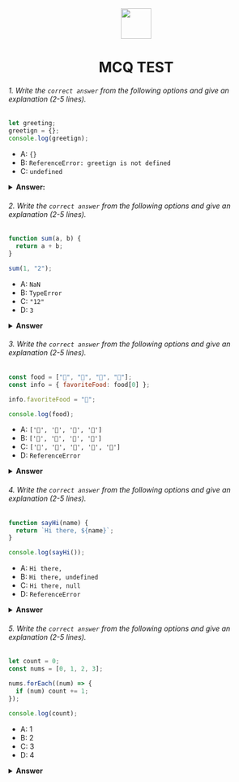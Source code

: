 <div align="center">
  <img height="60" src="https://edurev.gumlet.io/AllImages/original/ApplicationImages/CourseImages/944e5d47-8c55-4a89-91e5-22ab5f2798fc_CI.png">
  <h1>MCQ TEST</h1>
</div>

###### 1. Write the `correct answer` from the following options and give an explanation (2-5 lines).

```javascript
let greeting;
greetign = {};
console.log(greetign);
```

- A: `{}`
- B: `ReferenceError: greetign is not defined`
- C: `undefined`

<details><summary><b>Answer:</b></summary>
<p>

#### Answer: (B). It is declared as let greeting; 
But later assigned as greetign = {}; with a misspelled variable name greetign. This will result in a ReferenceError because greetign is not defined, and the correct variable name should be greeting

<i>But later assigned as greetign = {}; with a misspelled variable name greetign. This will result in a ReferenceError because greetign is not defined, and the correct variable name should be greeting</i>

</p>
</details>

###### 2. Write the `correct answer` from the following options and give an explanation (2-5 lines).

```javascript
function sum(a, b) {
  return a + b;
}

sum(1, "2");
```

- A: `NaN`
- B: `TypeError`
- C: `"12"`
- D: `3`

<details><summary><b>Answer</b></summary>
<p>

#### Answer: D: `3`

<i>So, it concatenates "1" and "2" to form "12", and then JavaScript converts it back to a number when you use it as a return value from the sum function. As a result, you get the numeric value 3.</i>

</p>
</details>

###### 3. Write the `correct answer` from the following options and give an explanation (2-5 lines).

```javascript
const food = ["🍕", "🍫", "🥑", "🍔"];
const info = { favoriteFood: food[0] };

info.favoriteFood = "🍝";

console.log(food);
```

- A: `['🍕', '🍫', '🥑', '🍔']`
- B: `['🍝', '🍫', '🥑', '🍔']`
- C: `['🍝', '🍕', '🍫', '🥑', '🍔']`
- D: `ReferenceError`

<details><summary><b>Answer</b></summary>
<p>

#### Answer:  A: `['🍕', '🍫', '🥑', '🍔']`

<i>However, later in the code, info.favoriteFood is reassigned to "🍝". This reassignment only affects the info object and doesn't change the food array. So, when you console.log(food);, it will still output the original array, which is ['🍕', '🍫', '🥑', '🍔'].</i>

</p>
</details>

###### 4. Write the `correct answer` from the following options and give an explanation (2-5 lines).

```javascript
function sayHi(name) {
  return `Hi there, ${name}`;
}

console.log(sayHi());
```

- A: `Hi there,`
- B: `Hi there, undefined`
- C: `Hi there, null`
- D: `ReferenceError`

<details><summary><b>Answer</b></summary>
<p>

#### Answer:  B: `Hi there, undefined`

<i>JavaScript sets the name parameter to undefined by default. As a result, the function returns a string with "Hi there, " followed by the value of name, which is undefined in this case. Therefore, the output will be "Hi there, undefined."</i>

</p>
</details>

###### 5. Write the `correct answer` from the following options and give an explanation (2-5 lines).

```javascript
let count = 0;
const nums = [0, 1, 2, 3];

nums.forEach((num) => {
  if (num) count += 1;
});

console.log(count);
```

- A: 1
- B: 2
- C: 3
- D: 4

<details><summary><b>Answer</b></summary>
<p>

#### Answer: C: 3

<i>So, for each non-zero element, it increments the count variable by 1. As there are three non-zero elements (1, 2, and 3) in the array, the count variable will be 3 at the end, and that's what will be logged to the console.</i>

</p>
</details>
